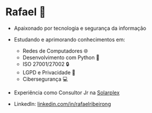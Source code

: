 # Rafael 👋

- Apaixonado por tecnologia e segurança da informação
- Estudando e aprimorando conhecimentos em:
  - Redes de Computadores 🌐
  - Desenvolvimento com Python 🐍
  - ISO 27001/27002 🔒
  - LGPD e Privacidade 📜
  - Cibersegurança 💻

- Experiência como Consultor Jr na [Solarplex](https://www.solarplex.com.br/)

- LinkedIn: [linkedin.com/in/rafaelribeirong](https://www.linkedin.com/in/rafaelribeirong)
